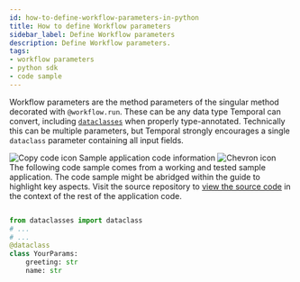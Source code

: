 ```yaml
---
id: how-to-define-workflow-parameters-in-python
title: How to define Workflow parameters
sidebar_label: Define Workflow parameters
description: Define Workflow parameters.
tags:
- workflow parameters
- python sdk
- code sample
---
```


<!-- DO NOT EDIT THIS FILE DIRECTLY.
THIS FILE IS GENERATED from https://github.com/temporalio/documentation-samples-python/blob/develop-patching/your_app/your_dataobject_dacx.py. -->

Workflow parameters are the method parameters of the singular method decorated with `@workflow.run`.
These can be any data type Temporal can convert, including [`dataclasses`](https://docs.python.org/3/library/dataclasses.html) when properly type-annotated.
Technically this can be multiple parameters, but Temporal strongly encourages a single `dataclass` parameter containing all input fields.

<div class="copycode-notice-container"><div class="copycode-notice"><img data-style="copycode-icon" src="/icons/copycode.png" alt="Copy code icon" /> Sample application code information <img id="i-59469696-376a-445f-936a-c05f57185188" data-event="clickable-copycode-info" data-style="chevron-icon" src="/icons/chevron.png" alt="Chevron icon" /></div><div id="copycode-info-59469696-376a-445f-936a-c05f57185188" class="copycode-info">The following code sample comes from a working and tested sample application. The code sample might be abridged within the guide to highlight key aspects. Visit the source repository to <a href="https://github.com/temporalio/documentation-samples-python/blob/develop-patching/your_app/your_dataobject_dacx.py">view the source code</a> in the context of the rest of the application code.</div></div>

```python

from dataclasses import dataclass
# ...
# ...
@dataclass
class YourParams:
    greeting: str
    name: str
```

